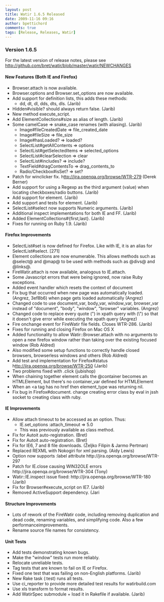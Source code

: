 ```yaml
---
layout: post
title: Watir 1.6.5 Released
date: 2009-11-16 09:16
author: bpettichord
comments: true
tags: [Release, Releases, Watir]
---
```

<!--more-->
<h3>Version 1.6.5</h3>
For the latest version of release notes, please see <a href="http://github.com/bret/watir/blob/master/watir/NEWCHANGES">http://github.com/bret/watir/blob/master/watir/NEWCHANGES</a>
<h4>New Features (Both IE and Firefox)</h4>
<ul>
	<li>Browser.attach is now available.</li>
	<li>Browser.options and Browser.set_options are now available.</li>
	<li>Add support for definition lists, this adds these methods:
<ul>
	<li>dd, dt, dl, dds, dts, dls. (Jarib)</li>
</ul>
</li>
	<li>Hidden#visible? should always return false. (Jarib)</li>
	<li>New method execute_script.</li>
	<li>Add ElementCollections#size as alias of length. (Jarib)</li>
	<li>Some camelCase =&gt; snake_case renames (with aliasing). (Jarib)
<ul>
	<li>Image#fileCreatedDate =&gt; file_created_date</li>
	<li>Image#fileSize =&gt; file_size</li>
	<li>Image#hasLoaded? =&gt; loaded?</li>
	<li>SelectList#getAllContents =&gt; options</li>
	<li>SelectList#getSelectedItems =&gt; selected_options</li>
	<li>SelectList#clearSelection =&gt; clear</li>
	<li>SelectList#includes? =&gt; include?</li>
	<li>TextField#dragContentsTo =&gt; drag_contents_to</li>
	<li>Radio/Checkbox#isSet? =&gt; set?</li>
</ul>
</li>
	<li>Patch for winclicker fix. h<a href="//jira.openqa.org/browse/WTR-279">ttp://jira.openqa.org/browse/WTR-279</a> (Derek Berner)</li>
	<li>Add support for using a Regexp as the third argument (value) when locating checkboxes/radio buttons. (Jarib)</li>
	<li>Add support for  element. (Jarib)</li>
	<li>Add support and tests for  element. (Jarib)</li>
	<li>SelectList#select now supports Numeric arguments. (Jarib)</li>
	<li>Additional inspect implementations for both IE and FF. (Jarib)</li>
	<li>Added ElementCollections#{first,last}. (Jarib)</li>
	<li>Fixes for running on Ruby 1.9. (Jarib)</li>
</ul>
<h4>Firefox Improvements</h4>
<ul>
	<li>SelectList#set is now defined for Firefox. Like with IE, it is an alias for SelectList#select. [271]</li>
	<li>Element collections are now enumerable. This allows methods such as @select@ and @map@ to be used with methods such as @divs@ and @links@.</li>
	<li>FireWatir.attach is now available, analogous to IE.attach.</li>
	<li>Some Javascript errors that were being ignored, now raise Ruby exceptions.</li>
	<li>Added event handler which resets the context of document</li>
	<li>Fix bug that occurred when new page was automatically loaded. (Angrez, 3ef8b6) when page gets loaded automatically (Angrez)</li>
	<li>Changed code to use document_var, body_var, window_var, browser_var instead of "document", "body", "window", "browser" variables. (Angrez)</li>
	<li>Changed code to replace every quote (") in xpath query with (\") so that it doesn't give error while executing the xpath query (Angrez)</li>
	<li>Fire onchange event for FireWatir file fields. Closes WTR-286. (Jarib)</li>
	<li>Fixes for running and closing Firefox on Mac OS X</li>
	<li>Added functionality to allow Watir::Browser.attach with no arguments to open a new firefox window rather than taking over the existing focused window (Rob Aldred)</li>
	<li>Also modified some setup functions to correctly handle closed browsers, browserless windows and others (Rob Aldred)</li>
	<li>Add test and implementation for Firefox#status h<a href="//jira.openqa.org/browse/WTR-250">ttp://jira.openqa.org/browse/WTR-250</a> (Jarib)</li>
	<li> Two problems fixed with .click (jubishop)</li>
	<li>When chaining together element calls the @container becomes an HTMLElement, but there's no container_var defined for HTMLElement</li>
	<li>When an &lt;a tag has no href then element_type was returning nil.</li>
	<li>Fix bug in Firefox#document. change creating error class by eval in jssh socket to creating class with ruby.</li>
</ul>
<h4>IE Improvements</h4>
<ul>
	<li>Allow attach timeout to be accessed as an option. Thus:
<ul>
	<li>IE.set_options :attach_timeout =&gt; 5.0</li>
	<li>This was previously available as class method.</li>
</ul>
</li>
	<li>Fix for Autoit auto-registration. (Bret)</li>
	<li><a>Fix for Autoit auto-registration. (Bret) </a></li>
	<li><a>Fix for IE6, 7 and 8 file downloads. (Željko Filipin &amp; Jarmo Pertman)</a></li>
	<li><a>Replaced REXML with Nokogiri for xml parsing. (Aidy Lewis)</a></li>
	<li><a>Option now supports :label attribute http://jira.openqa.org/browse/WTR-297</a></li>
	<li><a>Patch for IE.close causing WIN32OLE errors http://jira.openqa.org/browse/WTR-304 (Tony)</a></li>
	<li><a>Watir::IE.inspect issue fixed: http://jira.openqa.org/browse/WTR-180 (Jarib)</a></li>
	<li><a>Fix for Browser#execute_script on IE7. (Jarib)</a></li>
	<li><a>Removed ActiveSupport dependency. (Jari</a></li>
</ul>
<h4>Structure Improvements</h4>
<ul>
	<li><a>Lots of rework of the FireWatir code, including removing duplication and</a><a> dead code, renaming variables, and simplifying code. Also a few performance</a><a>improvements.</a></li>
	<li><a>Rename source file names for consistency.</a></li>
</ul>
<h4><a>Unit Tests</a></h4>
<ul>
	<li><a>Add tests demonstrating known bugs.</a></li>
	<li><a>Make the "window" tests run more reliably.</a></li>
	<li><a>Relocate unreliable tests.</a></li>
	<li><a>Tag tests that are known to fail on IE or Firefox.</a></li>
	<li><a>Fixed one test that was failing on non-English platforms. (Jarib)</a></li>
	<li><a>New Rake task (:test) runs all tests.</a></li>
	<li><a>Use ci_reporter to provide more detailed test results for watirbuild.com</a></li>
	<li><a>Use xls transform to format results.</a></li>
	<li><a>Add WatirSpec submodule + load it in Rakefile if available. (Jarib)</a></li>
</ul>
